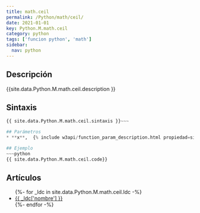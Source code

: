 ```yaml
---
title: math.ceil
permalink: /Python/math/ceil/
date: 2021-01-01
key: Python.M.math.ceil
category: python
tags: ['funcion python', 'math']
sidebar: 
  nav: python
---
```


## Descripción
{{site.data.Python.M.math.ceil.description }}

## Sintaxis
~~~python
{{ site.data.Python.M.math.ceil.sintaxis }}~~~

## Parámetros
* **x**,  {% include w3api/function_param_description.html propiedad=site.data.Python.M.math.ceil valor="x" %}

## Ejemplo
~~~python
{{ site.data.Python.M.math.ceil.code}}
~~~

## Artículos
<ul>
{%- for _ldc in site.data.Python.M.math.ceil.ldc -%}
   <li>
       <a href="{{_ldc['url'] }}">{{ _ldc['nombre'] }}</a>
   </li>
{%- endfor -%}
</ul>
